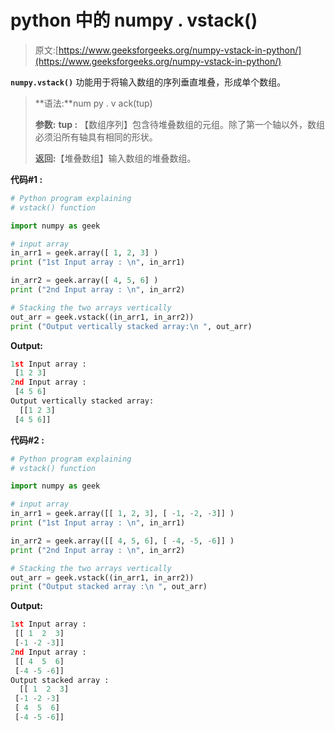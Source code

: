 # python 中的 numpy . vstack()

> 原文:[https://www.geeksforgeeks.org/numpy-vstack-in-python/](https://www.geeksforgeeks.org/numpy-vstack-in-python/)

**`numpy.vstack()`** 功能用于将输入数组的序列垂直堆叠，形成单个数组。

> **语法:**num py . v ack(tup)
> 
> **参数:**
> **tup :** 【数组序列】包含待堆叠数组的元组。除了第一个轴以外，数组必须沿所有轴具有相同的形状。
> 
> **返回:**【堆叠数组】输入数组的堆叠数组。

**代码#1 :**

```py
# Python program explaining
# vstack() function

import numpy as geek

# input array
in_arr1 = geek.array([ 1, 2, 3] )
print ("1st Input array : \n", in_arr1) 

in_arr2 = geek.array([ 4, 5, 6] )
print ("2nd Input array : \n", in_arr2) 

# Stacking the two arrays vertically
out_arr = geek.vstack((in_arr1, in_arr2))
print ("Output vertically stacked array:\n ", out_arr)
```

**Output:**

```py
1st Input array : 
 [1 2 3]
2nd Input array : 
 [4 5 6]
Output vertically stacked array:
  [[1 2 3]
 [4 5 6]]

```

**代码#2 :**

```py
# Python program explaining
# vstack() function

import numpy as geek

# input array
in_arr1 = geek.array([[ 1, 2, 3], [ -1, -2, -3]] )
print ("1st Input array : \n", in_arr1) 

in_arr2 = geek.array([[ 4, 5, 6], [ -4, -5, -6]] )
print ("2nd Input array : \n", in_arr2) 

# Stacking the two arrays vertically
out_arr = geek.vstack((in_arr1, in_arr2))
print ("Output stacked array :\n ", out_arr)
```

**Output:**

```py
1st Input array : 
 [[ 1  2  3]
 [-1 -2 -3]]
2nd Input array : 
 [[ 4  5  6]
 [-4 -5 -6]]
Output stacked array :
  [[ 1  2  3]
 [-1 -2 -3]
 [ 4  5  6]
 [-4 -5 -6]]

```